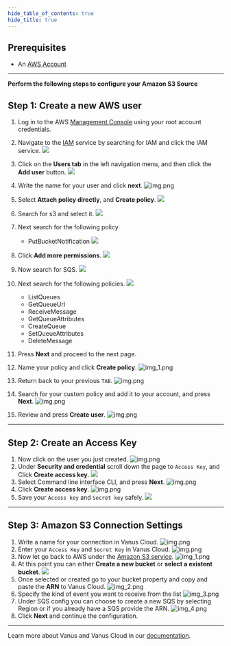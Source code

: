 ```yaml
--- 
hide_table_of_contents: true
hide_title: true
---
```


## Prerequisites

- An [AWS Account](https://aws.amazon.com)

---

**Perform the following steps to configure your Amazon S3 Source**

## Step 1: Create a new AWS user

1. Log in to the AWS [Management Console](https://aws.amazon.com) using your root account credentials.
2. Navigate to the [IAM](https://console.aws.amazon.com/iam/) service by searching for IAM and click the IAM service.
   ![](images/1.png)
3. Click on the **Users tab** in the left navigation menu, and then click the **Add user** button.
   ![](images/2.png)
4. Write the name for your user and click **next**.
   ![img.png](images/3.png)
5. Select **Attach policy directly**, and **Create policy**.
   ![](images/4.png)
6. Search for s3 and select it.
![](images/5.png)   
7. Next search for the following policy. 
   - PutBucketNotification
   ![](images/6.png)
8. Click **Add more permissions**.
![](images/7.png)
9. Now search for SQS.
![](images/8.png)
10. Next search for the following policies.
![](images/9.png)
    - ListQueues
    - GetQueueUrl
    - ReceiveMessage
    - GetQueueAttributes
    - CreateQueue
    - SetQueueAttributes
    - DeleteMessage
11. Press **Next** and proceed to the next page.

12. Name your policy and click **Create policy**. 
   ![img_1.png](images/10.png)
13. Return back to your previous `TAB`.
    ![img.png](images/11.png)
14. Search for your custom policy and add it to your account, and press **Next**.
    ![img.png](images/12.png)
15. Review and press **Create user**.
    ![img.png](images/13.png)

---

## Step 2: Create an Access Key

1. Now click on the user you just created.
   ![img.png](images/14.png)
2. Under **Security and credential** scroll down the page to `Access Key`, and Click **Create access key**.
   ![](images/15.png)
3. Select Command line interface CLI, and press **Next**.
   ![img.png](images/16.png)
4. Click **Create access key**.
   ![img.png](images/17.png)
5. Save your `Access key` and `Secret key` safely.
   ![](images/18.png)

---

## Step 3: Amazon S3 Connection Settings

1. Write a name for your connection in Vanus Cloud.
   ![img.png](images/19.png)
2. Enter your `Access Key` and `Secret Key` in Vanus Cloud.
   ![img.png](images/20.png)
3. Now let go back to AWS under the [Amazon S3 service](https://s3.console.aws.amazon.com/s3/buckets).
   ![img_1.png](images/21.png)
4. At this point you can either **Create a new bucket** or **select a existent bucket**.
![](images/22.png)
5. Once selected or created go to your bucket property and copy and paste the **ARN** to Vanus Cloud.
   ![img_2.png](images/23.png)
6. Specify the kind of event you want to receive from the list
   ![img_3.png](images/24.png)
7. Under SQS config you can choose to create a new SQS by selecting Region or if you already have a SQS provide the ARN.
   ![img_4.png](images/25.png)
8. Click **Next** and continue the configuration.

---

Learn more about Vanus and Vanus Cloud in our [documentation](https://docs.vanus.ai).
